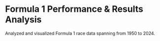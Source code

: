 # Formula 1 Performance & Results Analysis
 Analyzed and visualized Formula 1 race data spanning from 1950 to 2024. 
